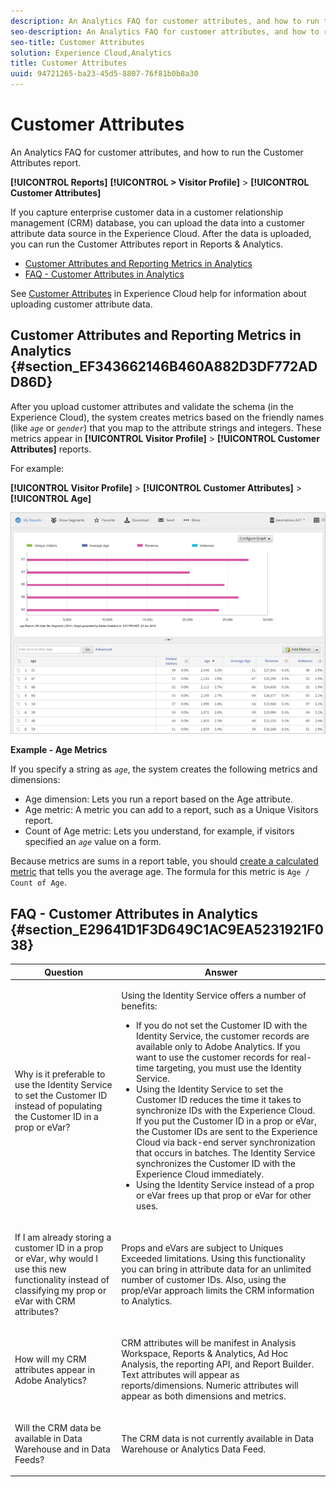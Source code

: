 ```yaml
---
description: An Analytics FAQ for customer attributes, and how to run the Customer Attributes report.
seo-description: An Analytics FAQ for customer attributes, and how to run the Customer Attributes report.
seo-title: Customer Attributes
solution: Experience Cloud,Analytics
title: Customer Attributes
uuid: 94721265-ba23-45d5-8807-76f81b0b8a30
---
```


# Customer Attributes

An Analytics FAQ for customer attributes, and how to run the Customer Attributes report.

**[!UICONTROL Reports]** **[!UICONTROL > Visitor Profile]** > **[!UICONTROL Customer Attributes]**

If you capture enterprise customer data in a customer relationship management (CRM) database, you can upload the data into a customer attribute data source in the Experience Cloud. After the data is uploaded, you can run the Customer Attributes report in Reports & Analytics.

* [Customer Attributes and Reporting Metrics in Analytics](/help/components/c-variables/dimensionslist/reports-customer-attributes.md#section_EF343662146B460A882D3DF772ADD86D) 
* [FAQ - Customer Attributes in Analytics](/help/components/c-variables/dimensionslist/reports-customer-attributes.md#section_E29641D1F3D649C1AC9EA5231921F038)

See [Customer Attributes](https://marketing.adobe.com/resources/help/en_US/mcloud/attributes.html) in Experience Cloud help for information about uploading customer attribute data.

## Customer Attributes and Reporting Metrics in Analytics {#section_EF343662146B460A882D3DF772ADD86D}

After you upload customer attributes and validate the schema (in the Experience Cloud), the system creates metrics based on the friendly names (like *`age`* or *`gender`*) that you map to the attribute strings and integers. These metrics appear in **[!UICONTROL Visitor Profile]** > **[!UICONTROL Customer Attributes]** reports.

For example:

**[!UICONTROL Visitor Profile]** > **[!UICONTROL Customer Attributes]** > **[!UICONTROL Age]**

![](assets/report_age.png)

**Example - Age Metrics**

If you specify a string as *`age`*, the system creates the following metrics and dimensions:

* Age dimension: Lets you run a report based on the Age attribute.
* Age metric: A metric you can add to a report, such as a Unique Visitors report.
* Count of Age metric: Lets you understand, for example, if visitors specified an *`age`* value on a form.

Because metrics are sums in a report table, you should [create a calculated metric](https://marketing.adobe.com/resources/help/en_US/analytics/calcmetrics/) that tells you the average age. The formula for this metric is `Age / Count of Age`.

## FAQ - Customer Attributes in Analytics {#section_E29641D1F3D649C1AC9EA5231921F038}

<table id="table_88631069013B408EBB0A810657662B36"> 
 <thead> 
  <tr> 
   <th colname="col1" class="entry"> Question </th> 
   <th colname="col2" class="entry"> Answer </th> 
  </tr> 
 </thead>
 <tbody> 
  <tr> 
   <td colname="col1"> <p>Why is it preferable to use the Identity Service to set the Customer ID instead of populating the Customer ID in a prop or eVar? </p> </td> 
   <td colname="col2"> <p>Using the Identity Service offers a number of benefits: </p> 
    <ul id="ul_5D3659604D43419F9CA5920B4F93728E"> 
     <li id="li_BA2EF0715C5A47EFAFA7191CFAD088A4">If you do not set the Customer ID with the Identity Service, the customer records are available only to Adobe Analytics. If you want to use the customer records for real-time targeting, you must use the Identity Service. </li> 
     <li id="li_228358684E474A298E39578D427BF932">Using the Identity Service to set the Customer ID reduces the time it takes to synchronize IDs with the Experience Cloud. If you put the Customer ID in a prop or eVar, the Customer IDs are sent to the Experience Cloud via back-end server synchronization that occurs in batches. The Identity Service synchronizes the Customer ID with the Experience Cloud immediately. </li> 
     <li id="li_BCF28219E4014FCF9F747C3D8D270526"> Using the Identity Service instead of a prop or eVar frees up that prop or eVar for other uses. </li> 
    </ul> </td> 
  </tr> 
  <tr> 
   <td colname="col1"> <p>If I am already storing a customer ID in a prop or eVar, why would I use this new functionality instead of classifying my prop or eVar with CRM attributes? </p> </td> 
   <td colname="col2"> <p>Props and eVars are subject to Uniques Exceeded limitations. Using this functionality you can bring in attribute data for an unlimited number of customer IDs. Also, using the prop/eVar approach limits the CRM information to Analytics. </p> </td> 
  </tr> 
  <tr> 
   <td colname="col1"> <p>How will my CRM attributes appear in Adobe Analytics? </p> </td> 
   <td colname="col2"> <p>CRM attributes will be manifest in Analysis Workspace, Reports &amp; Analytics, Ad Hoc Analysis, the reporting API, and Report Builder. Text attributes will appear as reports/dimensions. Numeric attributes will appear as both dimensions and metrics. </p> </td> 
  </tr> 
  <tr> 
   <td colname="col1"> <p>Will the CRM data be available in Data Warehouse and in Data Feeds? </p> </td> 
   <td colname="col2"> <p>The CRM data is not currently available in Data Warehouse or Analytics Data Feed. </p> </td> 
  </tr> 
 </tbody> 
</table>

